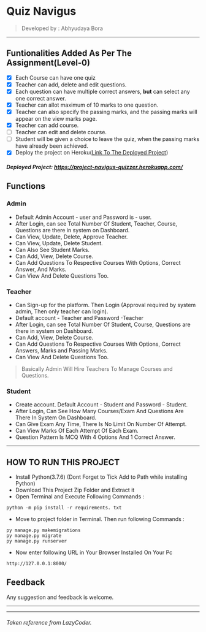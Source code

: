 # Quiz Navigus
>Developed by : Abhyudaya Bora
---
## Funtionalities Added As Per The Assignment(Level-0)
* [x] Each Course can have one quiz
* [x] Teacher can add, delete and edit questions.
* [x] Each question can have multiple correct answers, **but** can select any one correct answer.
* [x] Teacher can allot maximum of 10 marks to one question.
* [x] Teacher can also specify the passing marks, and the passing marks will appear on the view marks page.
* [x] Teacher can add course.
* [ ] Teacher can edit and delete course.
* [ ] Student will be given a choice to leave the quiz, when the passing marks have already been achieved.
* [x] Deploy the project on Heroku([Link To The Deployed Project](https://project-navigus-quizzer.herokuapp.com/
"deployed project"))

##### Deployed Project: https://project-navigus-quizzer.herokuapp.com/

## Functions
### Admin
- Default Admin Account - user and Password is - user. 
- After Login, can see Total Number Of Student, Teacher, Course, Questions are there in system on Dashboard.
- Can View, Update, Delete, Approve Teacher.
- Can View, Update, Delete Student.
- Can Also See Student Marks.
- Can Add, View, Delete Course.
- Can Add Questions To Respective Courses With Options, Correct Answer, And Marks.
- Can View And Delete Questions Too.

### Teacher
- Can Sign-up for the platform. Then Login (Approval required by system admin, Then only teacher can login).
- Default account - Teacher and Password -Teacher
- After Login, can see Total Number Of Student, Course, Questions are there in system on Dashboard.
- Can Add, View, Delete Course.
- Can Add Questions To Respective Courses With Options, Correct Answers, Marks and Passing Marks.
- Can View And Delete Questions Too.
> Basically Admin Will Hire Teachers To Manage Courses and Questions.

### Student
- Create account. Default Account - Student and Password - Student.
- After Login, Can See How Many Courses/Exam And Questions Are There In System On Dashboard.
- Can Give Exam Any Time, There Is No Limit On Number Of Attempt.
- Can View Marks Of Each Attempt Of Each Exam.
- Question Pattern Is MCQ With 4 Options And 1 Correct Answer.
---

## HOW TO RUN THIS PROJECT
- Install Python(3.7.6) (Dont Forget to Tick Add to Path while installing Python)
- Download This Project Zip Folder and Extract it
- Open Terminal and Execute Following Commands :
```
python -m pip install -r requirements. txt
```

- Move to project folder in Terminal. Then run following Commands :
```
py manage.py makemigrations
py manage.py migrate
py manage.py runserver
```
- Now enter following URL in Your Browser Installed On Your Pc
```
http://127.0.0.1:8000/
```


## Feedback
Any suggestion and feedback is welcome.
___
___
###### Taken reference from LazyCoder.
